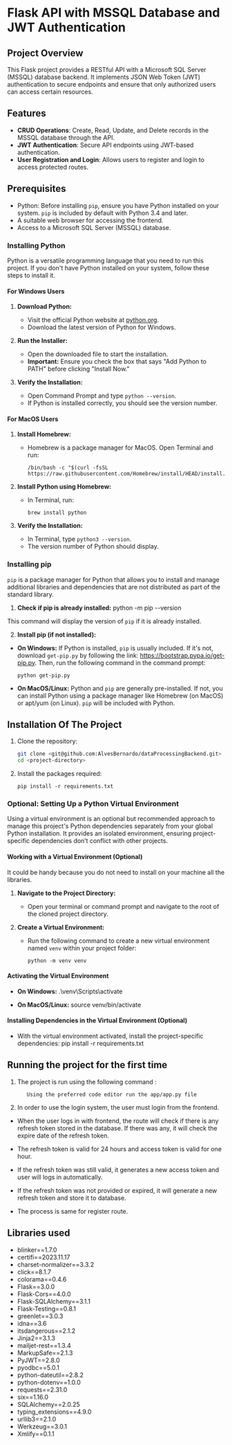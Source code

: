 # Flask API with MSSQL Database and JWT Authentication

## Project Overview

This Flask project provides a RESTful API with a Microsoft SQL Server (MSSQL) database backend. It implements JSON Web Token (JWT) authentication to secure endpoints and ensure that only authorized users can access certain resources.

## Features

- **CRUD Operations**: Create, Read, Update, and Delete records in the MSSQL database through the API.
- **JWT Authentication**: Secure API endpoints using JWT-based authentication.
- **User Registration and Login**: Allows users to register and login to access protected routes.

## Prerequisites

- Python: Before installing `pip`, ensure you have Python installed on your system. `pip` is included by default with Python 3.4 and later.
- A suitable web browser for accessing the frontend.
- Access to a Microsoft SQL Server (MSSQL) database.

### Installing Python

Python is a versatile programming language that you need to run this project. If you don't have Python installed on your system, follow these steps to install it.

#### For Windows Users

1. **Download Python:**

   - Visit the official Python website at [python.org](https://www.python.org/downloads/).
   - Download the latest version of Python for Windows.

2. **Run the Installer:**

   - Open the downloaded file to start the installation.
   - **Important:** Ensure you check the box that says "Add Python to PATH" before clicking "Install Now."

3. **Verify the Installation:**
   - Open Command Prompt and type `python --version`.
   - If Python is installed correctly, you should see the version number.

#### For MacOS Users

1. **Install Homebrew:**

   - Homebrew is a package manager for MacOS. Open Terminal and run:
     ```
     /bin/bash -c "$(curl -fsSL https://raw.githubusercontent.com/Homebrew/install/HEAD/install.sh)"
     ```

2. **Install Python using Homebrew:**

   - In Terminal, run:
     ```
     brew install python
     ```

3. **Verify the Installation:**
   - In Terminal, type `python3 --version`.
   - The version number of Python should display.

### Installing pip

`pip` is a package manager for Python that allows you to install and manage additional libraries and dependencies that are not distributed as part of the standard library.

1. **Check if pip is already installed:**
   python -m pip --version

This command will display the version of `pip` if it is already installed.

2. **Install pip (if not installed):**

- **On Windows:**
  If Python is installed, `pip` is usually included. If it's not, download `get-pip.py` by following the link: https://bootstrap.pypa.io/get-pip.py. Then, run the following command in the command prompt:

  ```
  python get-pip.py
  ```

- **On MacOS/Linux:**
  Python and `pip` are generally pre-installed. If not, you can install Python using a package manager like Homebrew (on MacOS) or apt/yum (on Linux). `pip` will be included with Python.

## Installation Of The Project

1. Clone the repository:

   ```bash
   git clone <git@github.com:AlvesBernardo/dataProcessingBackend.git>
   cd <project-directory>
   ```

2. Install the packages required:
   ```
   pip install -r requirements.txt
   ```

### Optional: Setting Up a Python Virtual Environment

Using a virtual environment is an optional but recommended approach to manage this project's Python dependencies separately from your global Python installation. It provides an isolated environment, ensuring project-specific dependencies don’t conflict with other projects.

#### Working with a Virtual Environment (Optional)

It could be handy because you do not need to install on your machine all the libraries.

1. **Navigate to the Project Directory:**

   - Open your terminal or command prompt and navigate to the root of the cloned project directory.

2. **Create a Virtual Environment:**
   - Run the following command to create a new virtual environment named `venv` within your project folder:
     ```
     python -m venv venv
     ```

#### Activating the Virtual Environment

- **On Windows:**
  .\venv\Scripts\activate

- **On MacOS/Linux:**
  source venv/bin/activate

#### Installing Dependencies in the Virtual Environment (Optional)

- With the virtual environment activated, install the project-specific dependencies:
  pip install -r requirements.txt

## Running the project for the first time

1. The project is run using the following command :

   ```
      Using the preferred code editor run the app/app.py file

   ```

2. In order to use the login system, the user must login from the frontend.

- When the user logs in with frontend, the route will check if there is any refresh token stored in the database. If there was any, it will check the expire date of the refresh token.

- The refresh token is valid for 24 hours and access token is valid for one hour.

- If the refresh token was still valid, it generates a new access token and user will logs in automatically.

- If the refresh token was not provided or expired, it will generate a new refresh token and store it to database.

- The process is same for register route.

## Libraries used

- blinker==1.7.0
- certifi==2023.11.17
- charset-normalizer==3.3.2
- click==8.1.7
- colorama==0.4.6
- Flask==3.0.0
- Flask-Cors==4.0.0
- Flask-SQLAlchemy==3.1.1
- Flask-Testing==0.8.1
- greenlet==3.0.3
- idna==3.6
- itsdangerous==2.1.2
- Jinja2==3.1.3
- mailjet-rest==1.3.4
- MarkupSafe==2.1.3
- PyJWT==2.8.0
- pyodbc==5.0.1
- python-dateutil==2.8.2
- python-dotenv==1.0.0
- requests==2.31.0
- six==1.16.0
- SQLAlchemy==2.0.25
- typing_extensions==4.9.0
- urllib3==2.1.0
- Werkzeug==3.0.1
- Xmlify==0.1.1

